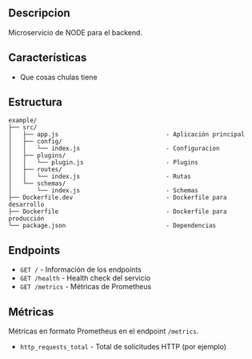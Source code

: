 ## Descripcion

Microservicio de NODE para el backend.

## Características

- Que cosas chulas tiene

## Estructura

```
example/
├── src/
│   ├── app.js								- Aplicación principal
│   ├── config/
│   │   └── index.js						- Configuracion
│   ├── plugins/
│   │   └── plugin.js						- Plugins
│   ├── routes/
│   │   └── index.js						- Rutas
│   └── schemas/
│       └── index.js						- Schemas
├── Dockerfile.dev							- Dockerfile para desarrollo
├── Dockerfile								- Dockerfile para producción
└── package.json							- Dependencias
```

## Endpoints

- `GET /`									- Información de los endpoints
- `GET /health`								- Health check del servicio
- `GET /metrics`							- Métricas de Prometheus

## Métricas

Métricas en formato Prometheus en el endpoint `/metrics`.

- `http_requests_total`						- Total de solicitudes HTTP (por ejemplo)

